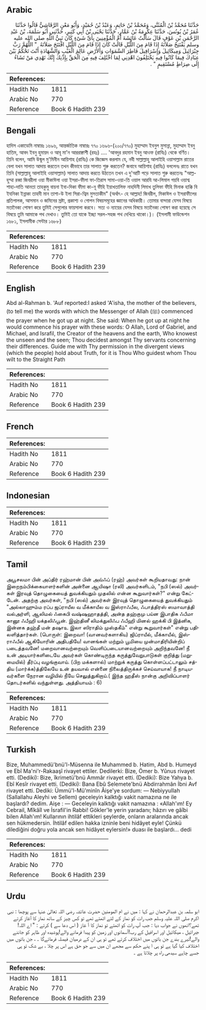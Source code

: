 ## Arabic


<div dir="rtl" lang="ar" style={{fontSize:'larger',backgroundColor:'#f8f9fa',padding:20}}>
حَدَّثَنَا مُحَمَّدُ بْنُ الْمُثَنَّى، وَمُحَمَّدُ بْنُ حَاتِمٍ، وَعَبْدُ بْنُ حُمَيْدٍ، وَأَبُو مَعْنٍ الرَّقَاشِيُّ قَالُوا حَدَّثَنَا عُمَرُ بْنُ يُونُسَ، حَدَّثَنَا عِكْرِمَةُ بْنُ عَمَّارٍ، حَدَّثَنَا يَحْيَى بْنُ أَبِي كَثِيرٍ، حَدَّثَنِي أَبُو سَلَمَةَ، بْنُ عَبْدِ الرَّحْمَنِ بْنِ عَوْفٍ قَالَ سَأَلْتُ عَائِشَةَ أُمَّ الْمُؤْمِنِينَ بِأَىِّ شَىْءٍ كَانَ نَبِيُّ اللَّهِ صلى الله عليه وسلم يَفْتَتِحُ صَلاَتَهُ إِذَا قَامَ مِنَ اللَّيْلِ قَالَتْ كَانَ إِذَا قَامَ مِنَ اللَّيْلِ افْتَتَحَ صَلاَتَهُ ‏ "‏ اللَّهُمَّ رَبَّ جِبْرَائِيلَ وَمِيكَائِيلَ وَإِسْرَافِيلَ فَاطِرَ السَّمَوَاتِ وَالأَرْضِ عَالِمَ الْغَيْبِ وَالشَّهَادَةِ أَنْتَ تَحْكُمُ بَيْنَ عِبَادِكَ فِيمَا كَانُوا فِيهِ يَخْتَلِفُونَ اهْدِنِي لِمَا اخْتُلِفَ فِيهِ مِنَ الْحَقِّ بِإِذْنِكَ إِنَّكَ تَهْدِي مَنْ تَشَاءُ إِلَى صِرَاطٍ مُسْتَقِيمٍ ‏"‏ ‏.‏
</div>
<div style={{backgroundColor:'#f8f9fa',padding:20, marginBottom: 10}}><table> <thead> <tr> <th>References:</th> <th></th> </tr> </thead> <tbody><tr><td>Hadith No</td><td>1811</td></tr><tr><td>Arabic No</td><td>770</td></tr><tr><td>Reference</td><td>Book 6 Hadith 239</td></tr></tbody></table></div>

## Bengali


<div dir="ltr" lang="bn" style={{fontSize:'larger',backgroundColor:'#f8f9fa',padding:20}}>
হাদিস একাডেমি নাম্বারঃ ১৬৯৬, আন্তর্জাতিক নাম্বারঃ ৭৭০ ১৬৯৬-(২০০/৭৭০) মুহাম্মাদ ইবনুল মুসান্না, মুহাম্মাদ ইবনু হাতিম, আবদ ইবনু হুমায়দ ও আবূ মা'ন আররাক্বাশী (রহঃ) .... 'আবদুর রহমান ইবনু আওফ (রাযিঃ) থেকে বর্ণিত। তিনি বলেন, আমি উন্মুল মু'মিনীন আয়িশাহ (রাযিঃ) কে জিজ্ঞেস করলাম যে, নবী সাল্লাল্লাহু আলাইহি ওয়াসাল্লাম রাতের বেলা যখন সালাত আদায় করতেন তখন কীভাবে তার সালাত শুরু করতেন? জবাবে আয়িশাহ (রাযিঃ) বললেনঃ রাতে যখন তিনি (সাল্লাল্লাহু আলাইহি ওয়াসাল্লাম) সালাত আদায় করতে উঠতেন তখন এ দু'আটি পড়ে সালাত শুরু করতেনঃ "আল্ল-হুম্মা রব্বা জিবরীলা ওয়া মীকাঈলা ওয়া ইসরা-ফীলা ফা-তিরাস সামা-ওয়া-তি ওয়াল আরযি আ-লিমাল গয়বি ওয়াশ্ব শাহা-দাতি আনতা তাহকুমু বায়না ইবা-দিকা ফীমা কা-নূ ফীহি ইয়াখতালিফ নাহদিনী লিমাখ তুলিফা ফীহি মিনাক হাক্কি বি ইযনিকা ইন্নাকা তাহদী মান তাশা-উ ইলা সিরা-ত্বিম মুসতাকীম" (অর্থাৎ- হে আল্লাহ! জিবরীল, মিকাঈল ও ইসরাফীলের প্রতিপালক, আসমান ও জমিনের স্রষ্টা, প্রকাশ্য ও গোপন বিষয়সমূহের জ্ঞানের অধিকারী। তোমার বান্দারা যেসব বিষয়ে মতানৈক্য পোষণ করে তুমিই সেগুলোর ফায়সালা করবে। সত্য ও ন্যায়ের যেসব বিষয়ে মতানৈক্য পোষণ করা হয়েছে সে বিষয়ে তুমি আমাকে পথ দেখাও। তুমিই তো যাকে ইচ্ছা সরল-সহজ পথ দেখিয়ে থাকো।)। (ইসলামী ফাউন্ডেশন ১৬৮১, ইসলামীক সেন্টার ১৬৮৮)
</div>
<div style={{backgroundColor:'#f8f9fa',padding:20, marginBottom: 10}}><table> <thead> <tr> <th>References:</th> <th></th> </tr> </thead> <tbody><tr><td>Hadith No</td><td>1811</td></tr><tr><td>Arabic No</td><td>770</td></tr><tr><td>Reference</td><td>Book 6 Hadith 239</td></tr></tbody></table></div>

## English


<div dir="ltr" lang="en" style={{fontSize:'larger',backgroundColor:'#f8f9fa',padding:20}}>
Abd al-Rahman b. 'Auf reported:I asked 'A'isha, the mother of the believers, (to tell me) the words with which the Messenger of Allah (ﷺ) commenced the prayer when he got up at night. She said: When he got up at night he would commence his prayer with these words: O Allah, Lord of Gabriel, and Michael, and Israfil, the Creator of the heavens and the earth, Who knowest the unseen and the seen; Thou decidest amongst Thy servants concerning their differences. Guide me with Thy permission in the divergent views (which the people) hold about Truth, for it is Thou Who guidest whom Thou wilt to the Straight Path
</div>
<div style={{backgroundColor:'#f8f9fa',padding:20, marginBottom: 10}}><table> <thead> <tr> <th>References:</th> <th></th> </tr> </thead> <tbody><tr><td>Hadith No</td><td>1811</td></tr><tr><td>Arabic No</td><td>770</td></tr><tr><td>Reference</td><td>Book 6 Hadith 239</td></tr></tbody></table></div>

## French


<div dir="ltr" lang="fr" style={{fontSize:'larger',backgroundColor:'#f8f9fa',padding:20}}>

</div>
<div style={{backgroundColor:'#f8f9fa',padding:20, marginBottom: 10}}><table> <thead> <tr> <th>References:</th> <th></th> </tr> </thead> <tbody><tr><td>Hadith No</td><td>1811</td></tr><tr><td>Arabic No</td><td>770</td></tr><tr><td>Reference</td><td>Book 6 Hadith 239</td></tr></tbody></table></div>

## Indonesian


<div dir="ltr" lang="id" style={{fontSize:'larger',backgroundColor:'#f8f9fa',padding:20}}>

</div>
<div style={{backgroundColor:'#f8f9fa',padding:20, marginBottom: 10}}><table> <thead> <tr> <th>References:</th> <th></th> </tr> </thead> <tbody><tr><td>Hadith No</td><td>1811</td></tr><tr><td>Arabic No</td><td>770</td></tr><tr><td>Reference</td><td>Book 6 Hadith 239</td></tr></tbody></table></div>

## Tamil


<div dir="ltr" lang="ta" style={{fontSize:'larger',backgroundColor:'#f8f9fa',padding:20}}>
அபூசலமா பின் அப்திர் ரஹ்மான் பின் அவ்ஃப் (ரஹ்) அவர்கள் கூறியதாவது: நான் இறைநம்பிக்கையாளர்களின் அன்னை ஆயிஷா (ரலி) அவர்களிடம், "நபி (ஸல்) அவர்கள் இரவுத் தொழுகையைத் துவக்கியதும் முதலில் என்ன கூறுவார்கள்?" என்று கேட்டேன். அதற்கு அவர்கள், "நபி (ஸல்) அவர்கள் இரவுத் தொழுகையைத் துவக்கியதும் "அல்லாஹும்ம ரப்ப ஜப்ராயீல வ மீக்காயீல வ இஸ்ராஃபீல, ஃபாத்திரஸ் ஸமாவாத்தி வல்அர்ளி, ஆலிமல் ஃகைபி வஷ்ஷஹாதத்தி, அன்த தஹ்குமு பய்ன இபாதிக ஃபீமா கானூ ஃபீஹி யக்தலிஃபூன். இஹ்தினீ லிமக்துலிஃப ஃபீஹி மினல் ஹக்கி பி இத்னிக, இன்னக தஹ்தீ மன் தஷாஉ இலா ஸிராதிம் முஸ்தகீம்" என்று கூறுவார்கள்" என்று பதிலளித்தார்கள். (பொருள்: இறைவா! (வானவர்களாகிய) ஜிப்ராயீல், மீக்காயீல், இஸ்ராஃபீல் ஆகியோரின் அதிபதியே! வானங்கள் மற்றும் பூமியை முன்மாதிரியின்றிப் படைத்தவனே! மறைவானவற்றையும் வெளிப்படையானவற்றையும் அறிந்தவனே! நீ உன் அடியார்களிடையே அவர்கள் கொண்டிருந்த கருத்துவேறுபாடுகள் குறித்து (மறுமையில்) தீர்ப்பு வழங்குவாய். (பிற மக்களால்) மாற்றுக் கருத்து கொள்ளப்பட்டாலும் சத்திய (மார்க்க)த்திலேயே உன் தயவால் என்னை நிலைத்திருக்கச் செய்வாயாக! நீ நாடியவர்களை நேரான வழியில் நீயே செலுத்துகிறாய்.( இந்த ஹதீஸ் நான்கு அறிவிப்பாளர் தொடர்களில் வந்துள்ளது. அத்தியாயம் : 6)
</div>
<div style={{backgroundColor:'#f8f9fa',padding:20, marginBottom: 10}}><table> <thead> <tr> <th>References:</th> <th></th> </tr> </thead> <tbody><tr><td>Hadith No</td><td>1811</td></tr><tr><td>Arabic No</td><td>770</td></tr><tr><td>Reference</td><td>Book 6 Hadith 239</td></tr></tbody></table></div>

## Turkish


<div dir="ltr" lang="tr" style={{fontSize:'larger',backgroundColor:'#f8f9fa',padding:20}}>
Bize, Muhammedü'bnü'l-Müsenna ile Muhammed b. Hatim, Abd b. Humeyd ve Ebî Ma'ni'r-Rakaaşî rivayet ettiler. Dedilerki: Bize, Ömer b. Yûnus rivayet etti. (Dediki): Bize, îkrimetü'bnü Ammâr rivayet etti. (Dediki): Bize Yahya b. Ebî Kesîr rivayet etti. (Dediki): Bana Ebû Selemete'bnü Abdirrahmân İbni Avf rivayet etti. Dediki: Ümmü'l-Mü'minîn Âişe'ye sordum: — Nebiyyullah (Sallallahu Aleyhi ve Sellem) geceleyin kalktığı vakit namazına ne ile başlardı? dedim. Aişe : — Geceleyin kalktığı vakit namazına : «Allah'ım! Ey Cebrail, Mîkâîl ve İsrafil'in Rabbi! Gökler'le yerin yaradanı; hâzırı ve gâîbi bilen Allah'ım! Kullarının ihtilâf ettikleri şeylerde, onların aralarında ancak sen hükmedersin. İhtilâf edilen hakka izninle beni hidâyet eyle! Çünkü dilediğini doğru yola ancak sen hidâyet eylersin!» duası ile başlardı... dedi
</div>
<div style={{backgroundColor:'#f8f9fa',padding:20, marginBottom: 10}}><table> <thead> <tr> <th>References:</th> <th></th> </tr> </thead> <tbody><tr><td>Hadith No</td><td>1811</td></tr><tr><td>Arabic No</td><td>770</td></tr><tr><td>Reference</td><td>Book 6 Hadith 239</td></tr></tbody></table></div>

## Urdu


<div dir="rtl" lang="ur" style={{fontSize:'larger',backgroundColor:'#f8f9fa',padding:20}}>
ابو سلمہ بن عبدالرحمان نے کہا : میں نے ام المومنین حضرت عائشہ رضی اللہ تعالیٰ عنہا سے پوچھا : نبی اکرم صلی اللہ علیہ وسلم جب رات کو نماز کے لئے اٹھتے تھے تو کس چیز کے ساتھ نماز کا آغاز کرتے تھے؟انھوں نے جواب دیا : جب آپ رات کو اٹھتے تو نماز کا آ غاز ( اس دعا سے ) کرتے : " اے اللہ! جبرائیل ، میکائیل اور اسرافیل کے رب!آسمانوں اور زمین کو پیدا فرمانے والے!پوشیدہ اور ظاہر کو جاننے والے!تیرے بندے جن باتوں میں اختلاف کرتے تھے تو ہی ان کے درمیان فیصلہ فرمائےگا ۔ ، جن باتوں میں اختلاف کیا گیا ہے تو ہی ا پنے حکم سے مجھے ان میں سے جو حق ہے اس پر چلا ، بے شک تو ہی جسے چاہے سیدھی راہ پر چلاتا ہے ۔
</div>
<div style={{backgroundColor:'#f8f9fa',padding:20, marginBottom: 10}}><table> <thead> <tr> <th>References:</th> <th></th> </tr> </thead> <tbody><tr><td>Hadith No</td><td>1811</td></tr><tr><td>Arabic No</td><td>770</td></tr><tr><td>Reference</td><td>Book 6 Hadith 239</td></tr></tbody></table></div>